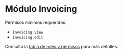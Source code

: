 # Módulo Invoicing

Permisos mínimos requeridos:
- `invoicing.view`
- `invoicing.edit`

Consulta la [tabla de roles y permisos](../../docs/roles_permisos.md) para más detalles.
